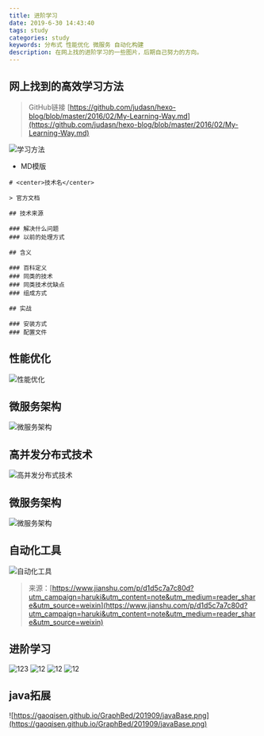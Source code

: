 ```yaml
---
title: 进阶学习
date: 2019-6-30 14:43:40
tags: study
categories: study
keywords: 分布式 性能优化 微服务 自动化构建
description: 在网上找的进阶学习的一些图片，后期自己努力的方向。
---
```


## 网上找到的高效学习方法

> GitHub链接 [https://github.com/judasn/hexo-blog/blob/master/2016/02/My-Learning-Way.md](https://github.com/judasn/hexo-blog/blob/master/2016/02/My-Learning-Way.md)

![学习方法](https://gaoqisen.github.io/GraphBed/201906/20190630134337.png)

- MD模版

```
# <center>技术名</center>

> 官方文档

## 技术来源

### 解决什么问题
### 以前的处理方式

## 含义

### 百科定义
### 同类的技术
### 同类技术优缺点
### 组成方式

## 实战

### 安装方式
### 配置文件

```

## 性能优化

![性能优化](https://gaoqisen.github.io/GraphBed/201906/20190630132237.png)

## 微服务架构

![微服务架构](https://gaoqisen.github.io/GraphBed/201906/20190630133517.png)

## 高并发分布式技术

![高并发分布式技术](https://gaoqisen.github.io/GraphBed/201906/20190630133645.png)

## 微服务架构

![微服务架构](https://gaoqisen.github.io/GraphBed/201906/20190630133759.png)

## 自动化工具

![自动化工具](https://gaoqisen.github.io/GraphBed/201906/20190630133856.png)

> 来源：[https://www.jianshu.com/p/d1d5c7a7c80d?utm_campaign=haruki&utm_content=note&utm_medium=reader_share&utm_source=weixin](https://www.jianshu.com/p/d1d5c7a7c80d?utm_campaign=haruki&utm_content=note&utm_medium=reader_share&utm_source=weixin)

## 进阶学习

![123](https://gaoqisen.github.io/GraphBed/201908/upgrade1.jpg)
![12](https://gaoqisen.github.io/GraphBed/201908/upgrade2.jpg)
![12](https://gaoqisen.github.io/GraphBed/201908/upgrade3.jpg)
![12](https://gaoqisen.github.io/GraphBed/201908/upgrade4.jpg)

## java拓展

![https://gaoqisen.github.io/GraphBed/201909/javaBase.png](https://gaoqisen.github.io/GraphBed/201909/javaBase.png)
